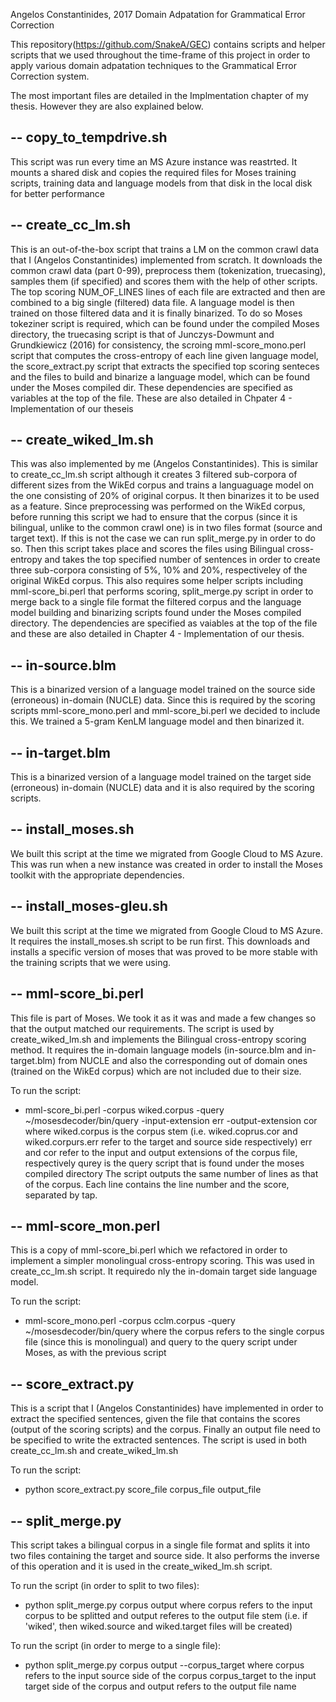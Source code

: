 Angelos Constantinides, 2017
Domain Adpatation for Grammatical Error Correction

This repository(https://github.com/SnakeA/GEC) contains scripts and helper scripts that we used throughout the time-frame of this project in order to apply various domain adpatation techniques to the Grammatical Error Correction system.

The most important files are detailed in the Implmentation chapter of my thesis. However they are also explained below. 

-- copy_to_tempdrive.sh
-----------------------------------------------------------------------------------------------
This script was run every time an MS Azure instance was reastrted. It mounts a shared disk and copies the required files for Moses training scripts, training data and language models from that disk in the local disk for better performance

-- create_cc_lm.sh
-----------------------------------------------------------------------------------------------
This is an out-of-the-box script that trains a LM on the common crawl data that I (Angelos Constantinides) implemented from scratch. It downloads the common crawl data (part 0-99), preprocess them (tokenization, truecasing), samples them (if specified) and scores them with the help of other scripts. The top scoring NUM_OF_LINES lines of each file are extracted and then are combined to a big single (filtered) data file. A language model is then trained on those filtered data and it is finally binarized. To do so Moses tokeziner script is required, which can be found under the compiled Moses directory, the truecasing script is that of Junczys-Dowmunt and Grundkiewicz (2016) for consistency, the scroing mml-score_mono.perl script that computes the cross-entropy of each line given language model, the score_extract.py script that extracts the specified top scoring senteces and the files to build and binarize a language model, which can be found under the Moses compiled dir. These dependencies are specified as variables at the top of the file. These are also detailed in Chpater 4 - Implementation of our theseis

-- create_wiked_lm.sh
-----------------------------------------------------------------------------------------------
This was also implemented by me (Angelos Constantinides). This is similar to create_cc_lm.sh script although it creates 3 filtered sub-corpora of different sizes from the WikEd corpus and trains a languaguage model on the one consisting of 20% of original corpus. It then binarizes it to be used as a feature. Since preprocessing was performed on the WikEd corpus, before running this script we had to ensure that the corpus (since it is bilingual, unlike to the common crawl one) is in two files format (source and target text). If this is not the case we can run split_merge.py in order to do so. Then this script takes place and scores the files using Bilingual cross-entropy and takes the top specified number of sentences in order to create three sub-corpora consisting of 5%, 10% and 20%, respectiveley of the original WikEd corpus. This also requires some helper scripts including mml-score_bi.perl that performs scoring, split_merge.py script in order to merge back to a single file format the filtered corpus and the language model building and binarizing scripts found under the Moses compiled directory. The dependencies are specified as vaiables at the top of the file and these are also detailed in Chapter 4 - Implementation of our thesis.

-- in-source.blm
-----------------------------------------------------------------------------------------------
This is a binarized version of a language model trained on the source side (erroneous) in-domain (NUCLE) data. Since this is required by the scoring scripts mml-score_mono.perl and mml-score_bi.perl we decided to include this. We trained a 5-gram KenLM language model and then binarized it.

-- in-target.blm
-----------------------------------------------------------------------------------------------
This is a binarized version of a language model trained on the target side (erroneous) in-domain (NUCLE) data and it is also required by the scoring scripts.

-- install_moses.sh
-----------------------------------------------------------------------------------------------
We built this script at the time we migrated from Google Cloud to MS Azure. This was run when a new instance was created in order to install the Moses toolkit with the appropriate dependencies.

-- install_moses-gleu.sh
-----------------------------------------------------------------------------------------------
We built this script at the time we migrated from Google Cloud to MS Azure. It requires the install_moses.sh script to be run first. This downloads and installs a specific version of moses that was proved to be more stable with the training scripts that we were using.

-- mml-score_bi.perl
-----------------------------------------------------------------------------------------------
This file is part of Moses. We took it as it was and made a few changes so that the output matched our requirements. The script is used by create_wiked_lm.sh and implements the Bilingual cross-entropy scoring method. It requires the in-domain language models (in-source.blm and in-target.blm) from NUCLE and also the corresponding out of domain ones (trained on the WikEd corpus) which are not included due to their size. 

To run the script:
- mml-score_bi.perl -corpus wiked.corpus -query ~/mosesdecoder/bin/query -input-extension err -output-extension cor 
where wiked.corpus is the corpus stem (i.e. wiked.coprus.cor and wiked.corpurs.err refer to the target and source side respectively)
      err and cor refer to the input and output extensions of the corpus file, respectively
      qurey is the query script that is found under the moses compiled directory
The script outputs the same number of lines as that of the corpus. Each line contains the line number and the score, separated by tap.

-- mml-score_mon.perl
-----------------------------------------------------------------------------------------------
This is a copy of mml-score_bi.perl which we refactored in order to implement a simpler monolingual cross-entropy scoring. This was used in create_cc_lm.sh script. It requiredo nly the in-domain target side language model.

To run the script:   
- mml-score_mono.perl -corpus cclm.corpus -query ~/mosesdecoder/bin/query 
where the corpus refers to the single corpus file (since this is monolingual)
      and query to the query script under Moses, as with the previous script

-- score_extract.py
-----------------------------------------------------------------------------------------------
This is a script that I (Angelos Constantinides) have implemented in order to extract the specified sentences, given the file that contains the scores (output of the scoring scripts) and the corpus. Finally an output file need to be specified to write the extracted sentences. The script is used in both create_cc_lm.sh and create_wiked_lm.sh

To run the script:
- python score_extract.py score_file corpus_file output_file


-- split_merge.py
-----------------------------------------------------------------------------------------------
This script takes a bilingual corpus in a single file format and splits it into two files containing the target and source side. It also performs the inverse of this operation and it is used in the create_wiked_lm.sh script.

To run the script (in order to split to two files):
- python split_merge.py corpus output
where corpus refers to the input corpus to be splitted
  and output referes to the output file stem (i.e. if 'wiked', then wiked.source and wiked.target files will be created)

To run the script (in order to merge to a single file):
- python split_merge.py corpus output --corpus_target 
where corpus refers to the input source side of the corpus
      corpus_target to the input target side of the corpus 
  and output refers to the output file name


